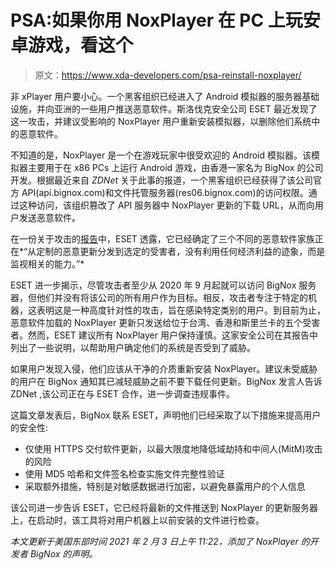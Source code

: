 # PSA:如果你用 NoxPlayer 在 PC 上玩安卓游戏，看这个

> 原文：<https://www.xda-developers.com/psa-reinstall-noxplayer/>

非 xPlayer 用户要小心。一个黑客组织已经进入了 Android 模拟器的服务器基础设施，并向亚洲的一些用户推送恶意软件。斯洛伐克安全公司 ESET 最近发现了这一攻击，并建议受影响的 NoxPlayer 用户重新安装模拟器，以删除他们系统中的恶意软件。

不知道的是，NoxPlayer 是一个在游戏玩家中很受欢迎的 Android 模拟器。该模拟器主要用于在 x86 PCs 上运行 Android 游戏，由香港一家名为 BigNox 的公司开发。根据最近来自 *ZDNet* 关于此事的报道，一个黑客组织已经获得了该公司官方 API(api.bignox.com)和文件托管服务器(res06.bignox.com)的访问权限。通过这种访问，该组织篡改了 API 服务器中 NoxPlayer 更新的下载 URL，从而向用户发送恶意软件。

在一份关于攻击的[报告](https://www.welivesecurity.com/2021/02/01/operation-nightscout-supply-chain-attack-online-gaming-asia/)中，ESET 透露，它已经确定了三个不同的恶意软件家族正在*“从定制的恶意更新分发到选定的受害者，没有利用任何经济利益的迹象，而是监视相关的能力。”*

ESET 进一步揭示，尽管攻击者至少从 2020 年 9 月起就可以访问 BigNox 服务器，但他们并没有将该公司的所有用户作为目标。相反，攻击者专注于特定的机器，这表明这是一种高度针对性的攻击，旨在感染特定类别的用户。到目前为止，恶意软件加载的 NoxPlayer 更新只发送给位于台湾、香港和斯里兰卡的五个受害者。然而，ESET 建议所有 NoxPlayer 用户保持谨慎。这家安全公司在其报告中列出了一些说明，以帮助用户确定他们的系统是否受到了威胁。

如果用户发现入侵，他们应该从干净的介质重新安装 NoxPlayer。建议未受威胁的用户在 BigNox 通知其已减轻威胁之前不要下载任何更新。BigNox 发言人告诉 ZDNet ,该公司正在与 ESET 合作，进一步调查违规事件。

这篇文章发表后，BigNox 联系 ESET，声明他们已经采取了以下措施来提高用户的安全性:

*   仅使用 HTTPS 交付软件更新，以最大限度地降低域劫持和中间人(MitM)攻击的风险
*   使用 MD5 哈希和文件签名检查实施文件完整性验证
*   采取额外措施，特别是对敏感数据进行加密，以避免暴露用户的个人信息

该公司进一步告诉 ESET，它已经将最新的文件推送到 NoxPlayer 的更新服务器上，在启动时，该工具将对用户机器上以前安装的文件进行检查。

*本文更新于美国东部时间 2021 年 2 月 3 日上午 11:22，添加了 NoxPlayer 的开发者 BigNox 的声明。*
